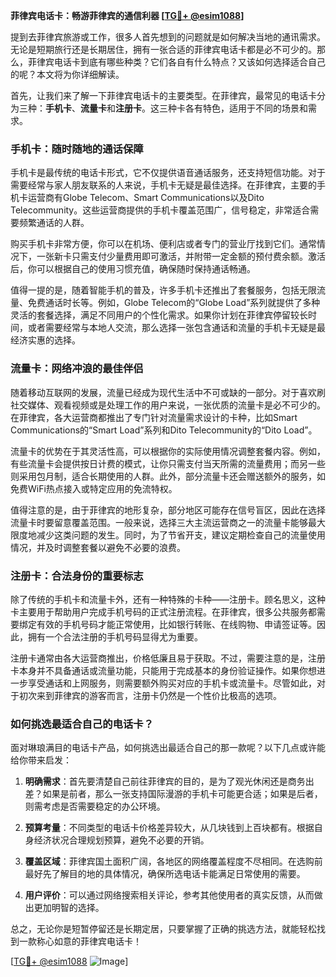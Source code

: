 **菲律宾电话卡：畅游菲律宾的通信利器 [[TG💪+ @esim1088](https://t.me/s/esim1088)]**

提到去菲律宾旅游或工作，很多人首先想到的问题就是如何解决当地的通讯需求。无论是短期旅行还是长期居住，拥有一张合适的菲律宾电话卡都是必不可少的。那么，菲律宾电话卡到底有哪些种类？它们各自有什么特点？又该如何选择适合自己的呢？本文将为你详细解读。

首先，让我们来了解一下菲律宾电话卡的主要类型。在菲律宾，最常见的电话卡分为三种：**手机卡**、**流量卡**和**注册卡**。这三种卡各有特色，适用于不同的场景和需求。

### 手机卡：随时随地的通话保障

手机卡是最传统的电话卡形式，它不仅提供语音通话服务，还支持短信功能。对于需要经常与家人朋友联系的人来说，手机卡无疑是最佳选择。在菲律宾，主要的手机卡运营商有Globe Telecom、Smart Communications以及Dito Telecommunity。这些运营商提供的手机卡覆盖范围广，信号稳定，非常适合需要频繁通话的人群。

购买手机卡非常方便，你可以在机场、便利店或者专门的营业厅找到它们。通常情况下，一张新卡只需支付少量费用即可激活，并附带一定金额的预付费余额。激活后，你可以根据自己的使用习惯充值，确保随时保持通话畅通。

值得一提的是，随着智能手机的普及，许多手机卡还推出了套餐服务，包括无限流量、免费通话时长等。例如，Globe Telecom的“Globe Load”系列就提供了多种灵活的套餐选择，满足不同用户的个性化需求。如果你计划在菲律宾停留较长时间，或者需要经常与本地人交流，那么选择一张包含通话和流量的手机卡无疑是最经济实惠的选择。

### 流量卡：网络冲浪的最佳伴侣

随着移动互联网的发展，流量已经成为现代生活中不可或缺的一部分。对于喜欢刷社交媒体、观看视频或是处理工作的用户来说，一张优质的流量卡是必不可少的。在菲律宾，各大运营商都推出了专门针对流量需求设计的卡种，比如Smart Communications的“Smart Load”系列和Dito Telecommunity的“Dito Load”。

流量卡的优势在于其灵活性高，可以根据你的实际使用情况调整套餐内容。例如，有些流量卡会提供按日计费的模式，让你只需支付当天所需的流量费用；而另一些则采用包月制，适合长期使用的人群。此外，部分流量卡还会赠送额外的服务，如免费WiFi热点接入或特定应用的免流特权。

值得注意的是，由于菲律宾的地形复杂，部分地区可能存在信号盲区，因此在选择流量卡时要留意覆盖范围。一般来说，选择三大主流运营商之一的流量卡能够最大限度地减少这类问题的发生。同时，为了节省开支，建议定期检查自己的流量使用情况，并及时调整套餐以避免不必要的浪费。

### 注册卡：合法身份的重要标志

除了传统的手机卡和流量卡外，还有一种特殊的卡种——注册卡。顾名思义，这种卡主要用于帮助用户完成手机号码的正式注册流程。在菲律宾，很多公共服务都需要绑定有效的手机号码才能正常使用，比如银行转账、在线购物、申请签证等。因此，拥有一个合法注册的手机号码显得尤为重要。

注册卡通常由各大运营商推出，价格低廉且易于获取。不过，需要注意的是，注册卡本身并不具备通话或流量功能，只能用于完成基本的身份验证操作。如果你想进一步享受通话和上网服务，则需要额外购买对应的手机卡或流量卡。尽管如此，对于初次来到菲律宾的游客而言，注册卡仍然是一个性价比极高的选项。

### 如何挑选最适合自己的电话卡？

面对琳琅满目的电话卡产品，如何挑选出最适合自己的那一款呢？以下几点或许能给你带来启发：

1. **明确需求**：首先要清楚自己前往菲律宾的目的，是为了观光休闲还是商务出差？如果是前者，那么一张支持国际漫游的手机卡可能更合适；如果是后者，则需考虑是否需要稳定的办公环境。
   
2. **预算考量**：不同类型的电话卡价格差异较大，从几块钱到上百块都有。根据自身经济状况合理规划预算，避免不必要的开销。

3. **覆盖区域**：菲律宾国土面积广阔，各地区的网络覆盖程度不尽相同。在选购前最好先了解目的地的具体情况，确保所选电话卡能满足日常使用的需要。

4. **用户评价**：可以通过网络搜索相关评论，参考其他使用者的真实反馈，从而做出更加明智的选择。

总之，无论你是短暂停留还是长期定居，只要掌握了正确的挑选方法，就能轻松找到一款称心如意的菲律宾电话卡！

[[TG💪+ @esim1088](https://t.me/s/esim1088) ![Image](https://i.postimg.cc/4NQfJmqS/Snipaste-2025-05-13-00-14-12.png)]